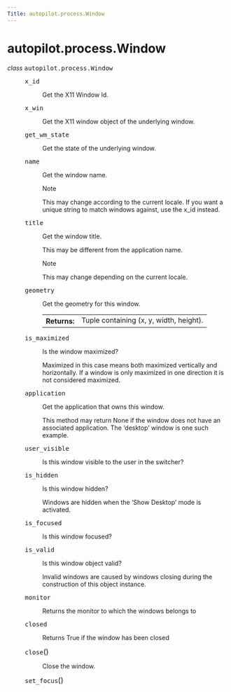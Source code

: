```yaml
---
Title: autopilot.process.Window
---
```


# autopilot.process.Window

<dl class="class">
<dt id="autopilot.process.Window">
<em class="property">class </em><tt class="descclassname">autopilot.process.</tt><tt class="descname">Window</tt><a class="reference internal" href="#Window"></a><a class="headerlink" href="#autopilot.process.Window" title="Permalink to this definition"></a></dt>
<dd><dl class="attribute">
<dt id="autopilot.process.Window.x_id">
<tt class="descname">x_id</tt><a class="reference internal" href="#Window.x_id"></a><a class="headerlink" href="#autopilot.process.Window.x_id" title="Permalink to this definition"></a></dt>
<dd><p>Get the X11 Window Id.</p>
</dd></dl>
<dl class="attribute">
<dt id="autopilot.process.Window.x_win">
<tt class="descname">x_win</tt><a class="reference internal" href="#Window.x_win"></a><a class="headerlink" href="#autopilot.process.Window.x_win" title="Permalink to this definition"></a></dt>
<dd><p>Get the X11 window object of the underlying window.</p>
</dd></dl>
<dl class="attribute">
<dt id="autopilot.process.Window.get_wm_state">
<tt class="descname">get_wm_state</tt><a class="reference internal" href="#Window.get_wm_state"></a><a class="headerlink" href="#autopilot.process.Window.get_wm_state" title="Permalink to this definition"></a></dt>
<dd><p>Get the state of the underlying window.</p>
</dd></dl>
<dl class="attribute">
<dt id="autopilot.process.Window.name">
<tt class="descname">name</tt><a class="reference internal" href="#Window.name"></a><a class="headerlink" href="#autopilot.process.Window.name" title="Permalink to this definition"></a></dt>
<dd><p>Get the window name.</p>
<p class="first admonition-title">Note</p>
<p class="last">This may change according to the current locale. If you want
a unique string to match windows against, use the x_id instead.</p>
</dd></dl>
<dl class="attribute">
<dt id="autopilot.process.Window.title">
<tt class="descname">title</tt><a class="reference internal" href="#Window.title"></a><a class="headerlink" href="#autopilot.process.Window.title" title="Permalink to this definition"></a></dt>
<dd><p>Get the window title.</p>
<p>This may be different from the application name.</p>
<p class="first admonition-title">Note</p>
<p class="last">This may change depending on the current locale.</p>
</dd></dl>
<dl class="attribute">
<dt id="autopilot.process.Window.geometry">
<tt class="descname">geometry</tt><a class="reference internal" href="#Window.geometry"></a><a class="headerlink" href="#autopilot.process.Window.geometry" title="Permalink to this definition"></a></dt>
<dd><p>Get the geometry for this window.</p>
<table class="docutils field-list" frame="void" rules="none">
<col class="field-name" />
<col class="field-body" />
<tbody valign="top">
<tr class="field-odd field"><th class="field-name">Returns:</th><td class="field-body">Tuple containing (x, y, width, height).</td>
</tr>
</tbody>
</table>
</dd></dl>
<dl class="attribute">
<dt id="autopilot.process.Window.is_maximized">
<tt class="descname">is_maximized</tt><a class="reference internal" href="#Window.is_maximized"></a><a class="headerlink" href="#autopilot.process.Window.is_maximized" title="Permalink to this definition"></a></dt>
<dd><p>Is the window maximized?</p>
<p>Maximized in this case means both maximized vertically and
horizontally. If a window is only maximized in one direction it is not
considered maximized.</p>
</dd></dl>
<dl class="attribute">
<dt id="autopilot.process.Window.application">
<tt class="descname">application</tt><a class="reference internal" href="#Window.application"></a><a class="headerlink" href="#autopilot.process.Window.application" title="Permalink to this definition"></a></dt>
<dd><p>Get the application that owns this window.</p>
<p>This method may return None if the window does not have an associated
application. The &#8216;desktop&#8217; window is one such example.</p>
</dd></dl>
<dl class="attribute">
<dt id="autopilot.process.Window.user_visible">
<tt class="descname">user_visible</tt><a class="reference internal" href="#Window.user_visible"></a><a class="headerlink" href="#autopilot.process.Window.user_visible" title="Permalink to this definition"></a></dt>
<dd><p>Is this window visible to the user in the switcher?</p>
</dd></dl>
<dl class="attribute">
<dt id="autopilot.process.Window.is_hidden">
<tt class="descname">is_hidden</tt><a class="reference internal" href="#Window.is_hidden"></a><a class="headerlink" href="#autopilot.process.Window.is_hidden" title="Permalink to this definition"></a></dt>
<dd><p>Is this window hidden?</p>
<p>Windows are hidden when the &#8216;Show Desktop&#8217; mode is activated.</p>
</dd></dl>
<dl class="attribute">
<dt id="autopilot.process.Window.is_focused">
<tt class="descname">is_focused</tt><a class="reference internal" href="#Window.is_focused"></a><a class="headerlink" href="#autopilot.process.Window.is_focused" title="Permalink to this definition"></a></dt>
<dd><p>Is this window focused?</p>
</dd></dl>
<dl class="attribute">
<dt id="autopilot.process.Window.is_valid">
<tt class="descname">is_valid</tt><a class="reference internal" href="#Window.is_valid"></a><a class="headerlink" href="#autopilot.process.Window.is_valid" title="Permalink to this definition"></a></dt>
<dd><p>Is this window object valid?</p>
<p>Invalid windows are caused by windows closing during the construction
of this object instance.</p>
</dd></dl>
<dl class="attribute">
<dt id="autopilot.process.Window.monitor">
<tt class="descname">monitor</tt><a class="reference internal" href="#Window.monitor"></a><a class="headerlink" href="#autopilot.process.Window.monitor" title="Permalink to this definition"></a></dt>
<dd><p>Returns the monitor to which the windows belongs to</p>
</dd></dl>
<dl class="attribute">
<dt id="autopilot.process.Window.closed">
<tt class="descname">closed</tt><a class="reference internal" href="#Window.closed"></a><a class="headerlink" href="#autopilot.process.Window.closed" title="Permalink to this definition"></a></dt>
<dd><p>Returns True if the window has been closed</p>
</dd></dl>
<dl class="method">
<dt id="autopilot.process.Window.close">
<tt class="descname">close</tt><big>(</big><big>)</big><a class="reference internal" href="#Window.close"></a><a class="headerlink" href="#autopilot.process.Window.close" title="Permalink to this definition"></a></dt>
<dd><p>Close the window.</p>
</dd></dl>
<dl class="method">
<dt id="autopilot.process.Window.set_focus">
<tt class="descname">set_focus</tt><big>(</big><big>)</big><a class="reference internal" href="#Window.set_focus"></a><a class="headerlink" href="#autopilot.process.Window.set_focus" title="Permalink to this definition"></a></dt>
<dd></dd></dl>
</dd></dl>

